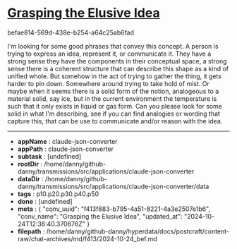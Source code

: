 # [Grasping the Elusive Idea](https://claude.ai/chat/f413f883-b795-4a51-8221-4a3e2507e1b6)

befae814-569d-438e-b254-a64c25ab6fad

I'm looking for some good phrases that convey this concept. A person is trying to express an idea, represent it, or communicate it. They have a strong sense they have the components in their conceptual space, a strong sense there is a coherent structure that can describe this shape as a kind of unified whole. But somehow in the act of trying to gather the thing, it gets harder to pin down. Somewhere around trying to take hold of mist. Or maybe when it seems there is a solid form of the notion, analogeous to a material solid, say ice, but in the current environment the temperature is such that it only exists in liquid or gas form. Can you please look for some solid in what I'm describing, see if you can find analogies or wording that capture this, that can be use to communicate and/or reason with the idea.

---

* **appName** : claude-json-converter
* **appPath** : claude-json-converter
* **subtask** : [undefined]
* **rootDir** : /home/danny/github-danny/transmissions/src/applications/claude-json-converter
* **dataDir** : /home/danny/github-danny/transmissions/src/applications/claude-json-converter/data
* **tags** : p10.p20.p30.p40.p50
* **done** : [undefined]
* **meta** : {
  "conv_uuid": "f413f883-b795-4a51-8221-4a3e2507e1b6",
  "conv_name": "Grasping the Elusive Idea",
  "updated_at": "2024-10-24T12:36:40.370676Z"
}
* **filepath** : /home/danny/github-danny/hyperdata/docs/postcraft/content-raw/chat-archives/md/f413/2024-10-24_bef.md